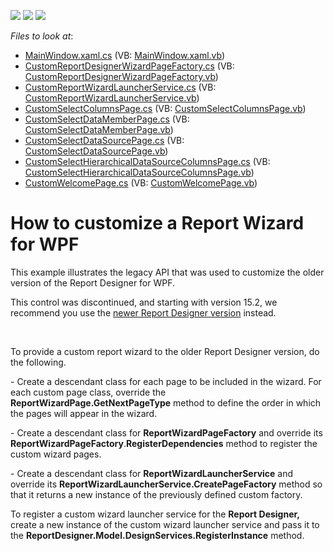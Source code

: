 <!-- default badges list -->
![](https://img.shields.io/endpoint?url=https://codecentral.devexpress.com/api/v1/VersionRange/128600037/13.2.7%2B)
[![](https://img.shields.io/badge/Open_in_DevExpress_Support_Center-FF7200?style=flat-square&logo=DevExpress&logoColor=white)](https://supportcenter.devexpress.com/ticket/details/E5127)
[![](https://img.shields.io/badge/📖_How_to_use_DevExpress_Examples-e9f6fc?style=flat-square)](https://docs.devexpress.com/GeneralInformation/403183)
<!-- default badges end -->
<!-- default file list -->
*Files to look at*:

* [MainWindow.xaml.cs](./CS/WpfApplication1/MainWindow.xaml.cs) (VB: [MainWindow.xaml.vb](./VB/WpfApplication1/MainWindow.xaml.vb))
* [CustomReportDesignerWizardPageFactory.cs](./CS/WpfApplication1/WizardCustomization/CustomReportDesignerWizardPageFactory.cs) (VB: [CustomReportDesignerWizardPageFactory.vb](./VB/WpfApplication1/WizardCustomization/CustomReportDesignerWizardPageFactory.vb))
* [CustomReportWizardLauncherService.cs](./CS/WpfApplication1/WizardCustomization/CustomReportWizardLauncherService.cs) (VB: [CustomReportWizardLauncherService.vb](./VB/WpfApplication1/WizardCustomization/CustomReportWizardLauncherService.vb))
* [CustomSelectColumnsPage.cs](./CS/WpfApplication1/WizardCustomization/CustomSelectColumnsPage.cs) (VB: [CustomSelectColumnsPage.vb](./VB/WpfApplication1/WizardCustomization/CustomSelectColumnsPage.vb))
* [CustomSelectDataMemberPage.cs](./CS/WpfApplication1/WizardCustomization/CustomSelectDataMemberPage.cs) (VB: [CustomSelectDataMemberPage.vb](./VB/WpfApplication1/WizardCustomization/CustomSelectDataMemberPage.vb))
* [CustomSelectDataSourcePage.cs](./CS/WpfApplication1/WizardCustomization/CustomSelectDataSourcePage.cs) (VB: [CustomSelectDataSourcePage.vb](./VB/WpfApplication1/WizardCustomization/CustomSelectDataSourcePage.vb))
* [CustomSelectHierarchicalDataSourceColumnsPage.cs](./CS/WpfApplication1/WizardCustomization/CustomSelectHierarchicalDataSourceColumnsPage.cs) (VB: [CustomSelectHierarchicalDataSourceColumnsPage.vb](./VB/WpfApplication1/WizardCustomization/CustomSelectHierarchicalDataSourceColumnsPage.vb))
* [CustomWelcomePage.cs](./CS/WpfApplication1/WizardCustomization/CustomWelcomePage.cs) (VB: [CustomWelcomePage.vb](./VB/WpfApplication1/WizardCustomization/CustomWelcomePage.vb))
<!-- default file list end -->
# How to customize a Report Wizard for WPF


<p>This example illustrates the legacy API that was used to customize the older version of the Report Designer for WPF.</p>
<p>This control was discontinued, and starting with version 15.2, we recommend you use the <a href="https://documentation.devexpress.com/#XtraReports/CustomDocument114104">newer Report Designer version</a> instead.</p>
<p> </p>
<p>To provide a custom report wizard to the older Report Designer version, do the following.</p>
<p>- Create a descendant class for each page to be included in the wizard. For each custom page class, override the <strong>ReportWizardPage.GetNextPageType</strong> method to define the order in which the pages will appear in the wizard.</p>
<p>- Create a descendant class for <strong>ReportWizardPageFactory<ReportModel></strong> and override its <strong>ReportWizardPageFactory</strong>.<strong>RegisterDependencies</strong> method to register the custom wizard pages.</p>
<p>- Create a descendant class for <strong>ReportWizardLauncherService<ReportModel></strong> and override its <strong>ReportWizardLauncherService.CreatePageFactory</strong> method so that it returns a new instance of the previously defined custom factory.</p>
<p>To register a custom wizard launcher service for the <strong>Report Designer,</strong> create a new instance of the custom wizard launcher service and pass it to the <strong>ReportDesigner.Model.DesignServices.RegisterInstance<IReportWizardLauncherService></strong> method.</p>

<br/>


